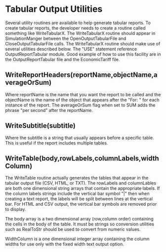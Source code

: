 # Tabular Output Utilities

Several utility routines are available to help generate tabular reports. To create tabular reports, the developer needs to create a routine called something like WriteTabularX.  The WriteTabularX routine should appear in SimulationManger between the OpenOutputTabularFile and CloseOutputTabularFile calls.  The WriteTabularX routine should make use of several utilities described below.  The "USE" statement reference OutputReportTabular module.  Good example of how to use this facility are in the OutputReportTabular file and the EconomicTariff file.

## WriteReportHeaders(reportName,objectName,averageOrSum)

Where reportName is the name that you want the report to be called and the objectName is the name of the object that appears after the "For: " for each instance of the report. The averageOrSum flag when set to SUM adds the phrase "per second" after the reportName.

## WriteSubtitle(subtitle)

Where the subtitle is a string that usually appears before a specific table. This is useful if the report includes multiple tables.

## WriteTable(body,rowLabels,columnLabels,widthColumn)

The WriteTable routine actually generates the tables that appear in the tabular output file (CSV, HTML, or TXT).  The rowLabels and columnLables are both one dimensional string arrays that contain the appropriate labels. If the column labels strings include the vertical bar symbol "|" then when creating a text report, the labels will be split between lines at the vertical bar.  For HTML and CSV output, the vertical bar symbols are removed prior to display.

The body array is a two dimensional array (row,column order) containing the cells in the body of the table.  It must be strings so conversion utilities such as RealToStr should be used to convert from numeric values.

WidthColumn is a one dimensional integer array containing the column widths for use only with the fixed width text output option.